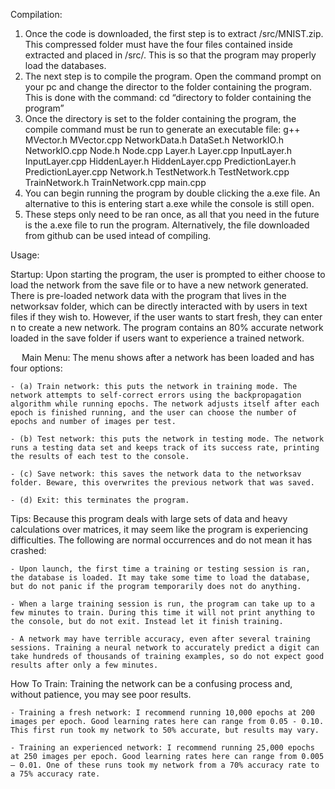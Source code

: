Compilation:
1.	Once the code is downloaded, the first step is to extract /src/MNIST.zip. This compressed folder must have the four files contained inside extracted and placed in /src/. This is so that the program may properly load the databases.
2.	The next step is to compile the program. Open the command prompt on your pc and change the director to the folder containing the program. This is done with the command:
cd “directory to folder containing the program”
3.	Once the directory is set to the folder containing the program, the compile command must be run to generate an executable file:
g++ MVector.h MVector.cpp NetworkData.h DataSet.h NetworkIO.h NetworkIO.cpp Node.h Node.cpp Layer.h Layer.cpp InputLayer.h InputLayer.cpp HiddenLayer.h HiddenLayer.cpp PredictionLayer.h PredictionLayer.cpp Network.h TestNetwork.h TestNetwork.cpp TrainNetwork.h TrainNetwork.cpp main.cpp
4.	You can begin running the program by double clicking the a.exe file. An alternative to this is entering  start a.exe  while the console is still open.
5.	These steps only need to be ran once, as all that you need in the future is the a.exe file to run the program. Alternatively, the file downloaded from github can be used intead of compiling.

Usage:

Startup: Upon starting the program, the user is prompted to either choose to load the network from the save file or to have a new network generated. There is pre-loaded network data with the program that lives in the networksav folder, which can be directly interacted with by users in text files if they wish to. However, if the user wants to start fresh, they can enter n to create a new network. The program contains an 80% accurate network loaded in the save folder if users want to experience a trained network.

 
Main Menu: The menu shows after a network has been loaded and has four options:
	
	- (a) Train network: this puts the network in training mode. The network attempts to self-correct errors using the backpropagation algorithm while running epochs. The network adjusts itself after each epoch is finished running, and the user can choose the number of epochs and number of images per test.
	
	- (b) Test network: this puts the network in testing mode. The network runs a testing data set and keeps track of its success rate, printing the results of each test to the console.
	
	- (c) Save network: this saves the network data to the networksav folder. Beware, this overwrites the previous network that was saved.
	
	- (d) Exit: this terminates the program.

Tips: Because this program deals with large sets of data and heavy calculations over matrices, it may seem like the program is experiencing difficulties. The following are normal occurrences and do not mean it has crashed:
	
	- Upon launch, the first time a training or testing session is ran, the database is loaded. It may take some time to load the database, but do not panic if the program temporarily does not do anything.
	
	- When a large training session is run, the program can take up to a few minutes to train. During this time it will not print anything to the console, but do not exit. Instead let it finish training.
	
	- A network may have terrible accuracy, even after several training sessions. Training a neural network to accurately predict a digit can take hundreds of thousands of training examples, so do not expect good results after only a few minutes.

How To Train: Training the network can be a confusing process and, without patience, you may see poor results.

	- Training a fresh network: I recommend running 10,000 epochs at 200 images per epoch. Good learning rates here can range from 0.05 - 0.10. This first run took my network to 50% accurate, but results may vary.

	- Training an experienced network: I recommend running 25,000 epochs at 250 images per epoch. Good learning rates here can range from 0.005 – 0.01. One of these runs took my network from a 70% accuracy rate to a 75% accuracy rate.
